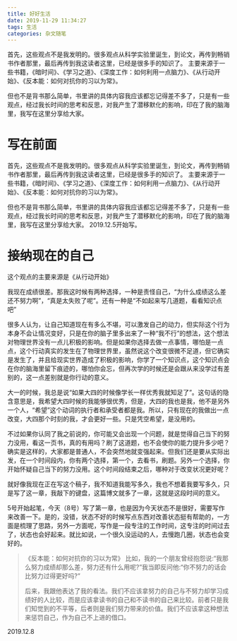 ```yaml
---
title: 好好生活
date: 2019-11-29 11:34:27
tags: 生活
categories: 杂文随笔
---
```

首先，这些观点不是我发明的。很多观点从科学实验里诞生，到论文，再传到畅销书作者那里，最后再传到我这读者这里，已经是很多手的知识了。
主要来源于一些书籍，《暗时间》、《学习之道》、《深度工作：如何利用一点脑力》、《从行动开始》、《反本能：如何对抗你的习以为常》。

但也不是背书那么简单，书里讲的具体内容我应该都忘记得差不多了，只是有一些观点，经过我长时间的思考和反思，对我产生了潜移默化的影响，印在了我的脑海里，我写在这里分享给大家。

<!-- more -->
# 写在前面
首先，这些观点不是我发明的。很多观点从科学实验里诞生，到论文，再传到畅销书作者那里，最后再传到我这读者这里，已经是很多手的知识了。
主要来源于一些书籍，《暗时间》、《学习之道》、《深度工作：如何利用一点脑力》、《从行动开始》、《反本能：如何对抗你的习以为常》。

但也不是背书那么简单，书里讲的具体内容我应该都忘记得差不多了，只是有一些观点，经过我长时间的思考和反思，对我产生了潜移默化的影响，印在了我的脑海里，我写在这里分享给大家。
2019.12.5开始写。

# 接纳现在的自己

这个观点的主要来源是《从行动开始》

我现在成绩很差。那我这时候有两种选择，一种是责怪自己，“为什么成绩这么差还不努力啊”，“真是太失败了呢”。还有一种是“不如起来写几道题，看看知识点吧”

很多人认为，让自己知道现在有多么不堪，可以激发自己的动力，但实际这个行为本身不会让情况变好，只是在你的脑子里多出来了一种“我不行”的想法，这个想法对物理世界没有一点儿积极的影响。但是如果你选择去做一点事情，哪怕是一点点，这个行动真实的发生在了物理世界里，虽然说这个改变很微不足道，但它确实是发生了，并且给现实世界造成了积极的影响，你学了一个知识点，这个知识点会在你的脑海里留下痕迹的，哪怕你会忘，但再次学的时候还是会跟从来没学过有差别的，这一点差别就是你行动的意义。

大一的时候，我总是说“如果大四的时候像学长一样优秀我就知足了”。这句话的隐含意思是，我希望大四时候的我能够很优秀，但是，大四的我也是我，他不是另外一个人，“希望”这个动词的执行者和承受者都是我。所以，只有现在的我做出一点改变，大四那个时刻的我，才会更好一些。只是凭空希望，是没用的。

不过如果你认同了我之前说的，你可能又会出现一个问题，就是觉得自己当下的努力没用，看这一页书，真的有用吗？刷了这道题，也不会使你的能力提升多少吧？确实是这样的，大家都是普通人，不会突然地就变强起来。但我们还是要从实际出发，在一个时间段内，你有两个选择，第一个，去看书，刷题。另外一个选择，你开始怀疑自己当下的努力没用。这个时间段结束之后，哪种对于改变状况更好呢？

就好像我现在正在写这个稿子，我不知道我能写多久，我也不想着我要写多久，只是写了这一章，我敲下的键盘，这篇博文就多了一章，这就是这段时间的意义。

5号开始起笔，今天（8号）写了第一章，也是因为今天状态不是很好，需要写作来改善一下。是的，没错，状态不好的时候写点东西对改善状态挺有帮助的，一方面是梳理了思路，另外一方面呢，写作是一段专注的工作时间，这专注的时间过去了，状态也会好起来。就比如说，一个很久没运动的人，去慢跑几圈，状态也会变好的。


> 《反本能：如何对抗你的习以为常》
> 比如，我的一个朋友曾经抱怨说:“我那么努力成绩却那么差，努力还有什么用呢?”我当即反问他:“你不努力的话会比努力过得更好吗?”
> 
> 后来，我跟他表达了我的看法。我们不应该拿努力的自己与不努力却学习成绩好的人比较，而是应该拿读书的自己和不读书的自己来比较。前者只是我们知觉到的不平等，后者则是我们努力带来的价值。我们不应该拿这种想法来惩罚自己，作为自己不上进的借口。

2019.12.8

